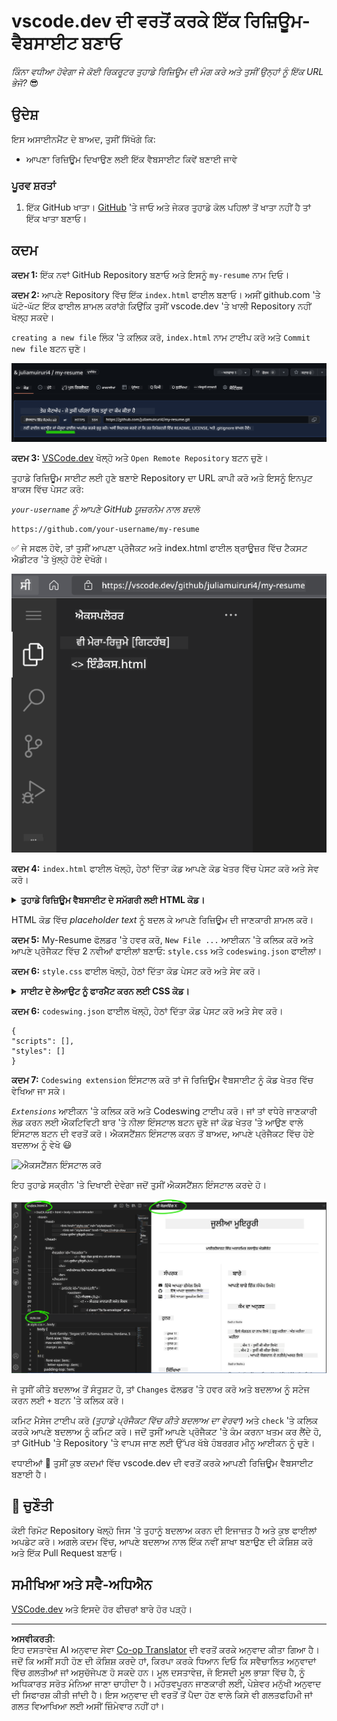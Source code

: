 <!--
CO_OP_TRANSLATOR_METADATA:
{
  "original_hash": "bd3aa6d2b879c30ea496c43aec1c49ed",
  "translation_date": "2025-08-28T17:12:35+00:00",
  "source_file": "8-code-editor/1-using-a-code-editor/assignment.md",
  "language_code": "pa"
}
-->
# vscode.dev ਦੀ ਵਰਤੋਂ ਕਰਕੇ ਇੱਕ ਰਿਜ਼ਿਊਮ-ਵੈਬਸਾਈਟ ਬਣਾਓ

_ਕਿੰਨਾ ਵਧੀਆ ਹੋਵੇਗਾ ਜੇ ਕੋਈ ਰਿਕਰੂਟਰ ਤੁਹਾਡੇ ਰਿਜ਼ਿਊਮ ਦੀ ਮੰਗ ਕਰੇ ਅਤੇ ਤੁਸੀਂ ਉਨ੍ਹਾਂ ਨੂੰ ਇੱਕ URL ਭੇਜੋ?_ 😎

## ਉਦੇਸ਼

ਇਸ ਅਸਾਈਨਮੈਂਟ ਦੇ ਬਾਅਦ, ਤੁਸੀਂ ਸਿੱਖੋਗੇ ਕਿ:

- ਆਪਣਾ ਰਿਜ਼ਿਊਮ ਦਿਖਾਉਣ ਲਈ ਇੱਕ ਵੈਬਸਾਈਟ ਕਿਵੇਂ ਬਣਾਈ ਜਾਵੇ

### ਪੂਰਵ ਸ਼ਰਤਾਂ

1. ਇੱਕ GitHub ਖਾਤਾ। [GitHub](https://github.com/) 'ਤੇ ਜਾਓ ਅਤੇ ਜੇਕਰ ਤੁਹਾਡੇ ਕੋਲ ਪਹਿਲਾਂ ਤੋਂ ਖਾਤਾ ਨਹੀਂ ਹੈ ਤਾਂ ਇੱਕ ਖਾਤਾ ਬਣਾਓ।

## ਕਦਮ

**ਕਦਮ 1:** ਇੱਕ ਨਵਾਂ GitHub Repository ਬਣਾਓ ਅਤੇ ਇਸਨੂੰ `my-resume` ਨਾਮ ਦਿਓ।

**ਕਦਮ 2:** ਆਪਣੇ Repository ਵਿੱਚ ਇੱਕ `index.html` ਫਾਈਲ ਬਣਾਓ। ਅਸੀਂ github.com 'ਤੇ ਘੱਟੋ-ਘੱਟ ਇੱਕ ਫਾਈਲ ਸ਼ਾਮਲ ਕਰਾਂਗੇ ਕਿਉਂਕਿ ਤੁਸੀਂ vscode.dev 'ਤੇ ਖਾਲੀ Repository ਨਹੀਂ ਖੋਲ੍ਹ ਸਕਦੇ।

`creating a new file` ਲਿੰਕ 'ਤੇ ਕਲਿਕ ਕਰੋ, `index.html` ਨਾਮ ਟਾਈਪ ਕਰੋ ਅਤੇ `Commit new file` ਬਟਨ ਚੁਣੋ।

![github.com 'ਤੇ ਨਵੀਂ ਫਾਈਲ ਬਣਾਓ](../../../../translated_images/new-file-github.com.c886796d800e8056561829a181be1382c5303da9d902d8b2dd82b68a4806e21f.pa.png)

**ਕਦਮ 3:** [VSCode.dev](https://vscode.dev) ਖੋਲ੍ਹੋ ਅਤੇ `Open Remote Repository` ਬਟਨ ਚੁਣੋ।

ਤੁਹਾਡੇ ਰਿਜ਼ਿਊਮ ਸਾਈਟ ਲਈ ਹੁਣੇ ਬਣਾਏ Repository ਦਾ URL ਕਾਪੀ ਕਰੋ ਅਤੇ ਇਸਨੂੰ ਇਨਪੁਟ ਬਾਕਸ ਵਿੱਚ ਪੇਸਟ ਕਰੋ:

_`your-username` ਨੂੰ ਆਪਣੇ GitHub ਯੂਜ਼ਰਨੇਮ ਨਾਲ ਬਦਲੋ_

```
https://github.com/your-username/my-resume
```

✅ ਜੇ ਸਫਲ ਹੋਵੇ, ਤਾਂ ਤੁਸੀਂ ਆਪਣਾ ਪ੍ਰੋਜੈਕਟ ਅਤੇ index.html ਫਾਈਲ ਬ੍ਰਾਊਜ਼ਰ ਵਿੱਚ ਟੈਕਸਟ ਐਡੀਟਰ 'ਤੇ ਖੁੱਲ੍ਹੇ ਹੋਏ ਦੇਖੋਗੇ।

![ਨਵੀਂ ਫਾਈਲ ਬਣਾਓ](../../../../translated_images/project-on-vscode.dev.e79815a9a95ee7feac72ebe5c941c91279716be37c575dbdbf2f43bea2c7d8b6.pa.png)

**ਕਦਮ 4:** `index.html` ਫਾਈਲ ਖੋਲ੍ਹੋ, ਹੇਠਾਂ ਦਿੱਤਾ ਕੋਡ ਆਪਣੇ ਕੋਡ ਖੇਤਰ ਵਿੱਚ ਪੇਸਟ ਕਰੋ ਅਤੇ ਸੇਵ ਕਰੋ।

<details>
    <summary><b>ਤੁਹਾਡੇ ਰਿਜ਼ਿਊਮ ਵੈਬਸਾਈਟ ਦੇ ਸਮੱਗਰੀ ਲਈ HTML ਕੋਡ।</b></summary>
    
        <html>

            <head>
                <link href="style.css" rel="stylesheet">
                <link rel="stylesheet" href="https://cdnjs.cloudflare.com/ajax/libs/font-awesome/5.15.4/css/all.min.css">
                <title>ਤੁਹਾਡਾ ਨਾਮ ਇੱਥੇ ਲਿਖੋ!</title>
            </head>
            <body>
                <header id="header">
                    <!-- ਰਿਜ਼ਿਊਮ ਹੈਡਰ ਤੁਹਾਡੇ ਨਾਮ ਅਤੇ ਟਾਈਟਲ ਨਾਲ -->
                    <h1>ਤੁਹਾਡਾ ਨਾਮ ਇੱਥੇ ਲਿਖੋ!</h1>
                    <hr>
                    ਤੁਹਾਡਾ ਰੋਲ!
                    <hr>
                </header>
                <main>
                    <article id="mainLeft">
                        <section>
                            <h2>ਸੰਪਰਕ</h2>
                            <!-- ਸੰਪਰਕ ਜਾਣਕਾਰੀ ਸਮੇਤ ਸੋਸ਼ਲ ਮੀਡੀਆ -->
                            <p>
                                <i class="fa fa-envelope" aria-hidden="true"></i>
                                <a href="mailto:username@domain.top-level domain">ਇੱਥੇ ਆਪਣਾ ਈਮੇਲ ਲਿਖੋ</a>
                            </p>
                            <p>
                                <i class="fab fa-github" aria-hidden="true"></i>
                                <a href="github.com/yourGitHubUsername">ਇੱਥੇ ਆਪਣਾ ਯੂਜ਼ਰਨੇਮ ਲਿਖੋ!</a>
                            </p>
                            <p>
                                <i class="fab fa-linkedin" aria-hidden="true"></i>
                                <a href="linkedin.com/yourLinkedInUsername">ਇੱਥੇ ਆਪਣਾ ਯੂਜ਼ਰਨੇਮ ਲਿਖੋ!</a>
                            </p>
                        </section>
                        <section>
                            <h2>ਹੁਨਰ</h2>
                            <!-- ਤੁਹਾਡੇ ਹੁਨਰ -->
                            <ul>
                                <li>ਹੁਨਰ 1!</li>
                                <li>ਹੁਨਰ 2!</li>
                                <li>ਹੁਨਰ 3!</li>
                                <li>ਹੁਨਰ 4!</li>
                            </ul>
                        </section>
                        <section>
                            <h2>ਸ਼ਿਕਸ਼ਾ</h2>
                            <!-- ਤੁਹਾਡੀ ਸ਼ਿਕਸ਼ਾ -->
                            <h3>ਇੱਥੇ ਆਪਣਾ ਕੋਰਸ ਲਿਖੋ!</h3>
                            <p>
                                ਇੱਥੇ ਆਪਣਾ ਸੰਸਥਾਨ ਲਿਖੋ!
                            </p>
                            <p>
                                ਸ਼ੁਰੂ - ਖਤਮ ਮਿਤੀ
                            </p>
                        </section>            
                    </article>
                    <article id="mainRight">
                        <section>
                            <h2>ਬਾਰੇ</h2>
                            <!-- ਤੁਹਾਡੇ ਬਾਰੇ -->
                            <p>ਆਪਣੇ ਬਾਰੇ ਕੁਝ ਲਿਖੋ!</p>
                        </section>
                        <section>
                            <h2>ਕੰਮ ਦਾ ਅਨੁਭਵ</h2>
                            <!-- ਤੁਹਾਡਾ ਕੰਮ ਦਾ ਅਨੁਭਵ -->
                            <h3>ਨੌਕਰੀ ਦਾ ਟਾਈਟਲ</h3>
                            <p>
                                ਇੱਥੇ ਸੰਸਥਾ ਦਾ ਨਾਮ ਲਿਖੋ | ਸ਼ੁਰੂ ਮਹੀਨਾ – ਖਤਮ ਮਹੀਨਾ
                            </p>
                            <ul>
                                    <li>ਟਾਸਕ 1 - ਤੁਸੀਂ ਕੀ ਕੀਤਾ!</li>
                                    <li>ਟਾਸਕ 2 - ਤੁਸੀਂ ਕੀ ਕੀਤਾ!</li>
                                    <li>ਤੁਹਾਡੇ ਯੋਗਦਾਨ ਦੇ ਨਤੀਜੇ/ਅਸਰ ਲਿਖੋ</li>
                                    
                            </ul>
                            <h3>ਨੌਕਰੀ ਦਾ ਟਾਈਟਲ 2</h3>
                            <p>
                                ਇੱਥੇ ਸੰਸਥਾ ਦਾ ਨਾਮ ਲਿਖੋ | ਸ਼ੁਰੂ ਮਹੀਨਾ – ਖਤਮ ਮਹੀਨਾ
                            </p>
                            <ul>
                                    <li>ਟਾਸਕ 1 - ਤੁਸੀਂ ਕੀ ਕੀਤਾ!</li>
                                    <li>ਟਾਸਕ 2 - ਤੁਸੀਂ ਕੀ ਕੀਤਾ!</li>
                                    <li>ਤੁਹਾਡੇ ਯੋਗਦਾਨ ਦੇ ਨਤੀਜੇ/ਅਸਰ ਲਿਖੋ</li>
                                    
                            </ul>
                        </section>
                    </article>
                </main>
            </body>
        </html>
</details>

HTML ਕੋਡ ਵਿੱਚ _placeholder text_ ਨੂੰ ਬਦਲ ਕੇ ਆਪਣੇ ਰਿਜ਼ਿਊਮ ਦੀ ਜਾਣਕਾਰੀ ਸ਼ਾਮਲ ਕਰੋ।

**ਕਦਮ 5:** My-Resume ਫੋਲਡਰ 'ਤੇ ਹਵਰ ਕਰੋ, `New File ...` ਆਈਕਨ 'ਤੇ ਕਲਿਕ ਕਰੋ ਅਤੇ ਆਪਣੇ ਪ੍ਰੋਜੈਕਟ ਵਿੱਚ 2 ਨਵੀਆਂ ਫਾਈਲਾਂ ਬਣਾਓ: `style.css` ਅਤੇ `codeswing.json` ਫਾਈਲਾਂ।

**ਕਦਮ 6:** `style.css` ਫਾਈਲ ਖੋਲ੍ਹੋ, ਹੇਠਾਂ ਦਿੱਤਾ ਕੋਡ ਪੇਸਟ ਕਰੋ ਅਤੇ ਸੇਵ ਕਰੋ।

<details>
        <summary><b>ਸਾਈਟ ਦੇ ਲੇਆਉਟ ਨੂੰ ਫਾਰਮੈਟ ਕਰਨ ਲਈ CSS ਕੋਡ।</b></summary>
            
            body {
                font-family: 'Segoe UI', Tahoma, Geneva, Verdana, sans-serif;
                font-size: 16px;
                max-width: 960px;
                margin: auto;
            }
            h1 {
                font-size: 3em;
                letter-spacing: .6em;
                padding-top: 1em;
                padding-bottom: 1em;
            }

            h2 {
                font-size: 1.5em;
                padding-bottom: 1em;
            }

            h3 {
                font-size: 1em;
                padding-bottom: 1em;
            }
            main { 
                display: grid;
                grid-template-columns: 40% 60%;
                margin-top: 3em;
            }
            header {
                text-align: center;
                margin: auto 2em;
            }

            section {
                margin: auto 1em 4em 2em;
            }

            i {
                margin-right: .5em;
            }

            p {
                margin: .2em auto
            }

            hr {
                border: none;
                background-color: lightgray;
                height: 1px;
            }

            h1, h2, h3 {
                font-weight: 100;
                margin-bottom: 0;
            }
            #mainLeft {
                border-right: 1px solid lightgray;
            }
            
</details>

**ਕਦਮ 6:** `codeswing.json` ਫਾਈਲ ਖੋਲ੍ਹੋ, ਹੇਠਾਂ ਦਿੱਤਾ ਕੋਡ ਪੇਸਟ ਕਰੋ ਅਤੇ ਸੇਵ ਕਰੋ।

    {
    "scripts": [],
    "styles": []
    }

**ਕਦਮ 7:** `Codeswing extension` ਇੰਸਟਾਲ ਕਰੋ ਤਾਂ ਜੋ ਰਿਜ਼ਿਊਮ ਵੈਬਸਾਈਟ ਨੂੰ ਕੋਡ ਖੇਤਰ ਵਿੱਚ ਵੇਖਿਆ ਜਾ ਸਕੇ।

_`Extensions`_ ਆਈਕਨ 'ਤੇ ਕਲਿਕ ਕਰੋ ਅਤੇ Codeswing ਟਾਈਪ ਕਰੋ। ਜਾਂ ਤਾਂ ਵਧੇਰੇ ਜਾਣਕਾਰੀ ਲੋਡ ਕਰਨ ਲਈ ਐਕਟਿਵਿਟੀ ਬਾਰ 'ਤੇ ਨੀਲਾ ਇੰਸਟਾਲ ਬਟਨ ਚੁਣੋ ਜਾਂ ਕੋਡ ਖੇਤਰ 'ਤੇ ਆਉਣ ਵਾਲੇ ਇੰਸਟਾਲ ਬਟਨ ਦੀ ਵਰਤੋਂ ਕਰੋ। ਐਕਸਟੈਂਸ਼ਨ ਇੰਸਟਾਲ ਕਰਨ ਤੋਂ ਬਾਅਦ, ਆਪਣੇ ਪ੍ਰੋਜੈਕਟ ਵਿੱਚ ਹੋਏ ਬਦਲਾਅ ਨੂੰ ਵੇਖੋ 😃

![ਐਕਸਟੈਂਸ਼ਨ ਇੰਸਟਾਲ ਕਰੋ](../../../../8-code-editor/images/install-extension.gif)

ਇਹ ਤੁਹਾਡੇ ਸਕ੍ਰੀਨ 'ਤੇ ਦਿਖਾਈ ਦੇਵੇਗਾ ਜਦੋਂ ਤੁਸੀਂ ਐਕਸਟੈਂਸ਼ਨ ਇੰਸਟਾਲ ਕਰਦੇ ਹੋ।

![Codeswing ਐਕਸਟੈਂਸ਼ਨ](../../../../translated_images/after-codeswing-extension-pb.0ebddddcf73b550994947a9084e35e2836c713ae13839d49628e3c764c1cfe83.pa.png)

ਜੇ ਤੁਸੀਂ ਕੀਤੇ ਬਦਲਾਅ ਤੋਂ ਸੰਤੁਸ਼ਟ ਹੋ, ਤਾਂ `Changes` ਫੋਲਡਰ 'ਤੇ ਹਵਰ ਕਰੋ ਅਤੇ ਬਦਲਾਅ ਨੂੰ ਸਟੇਜ ਕਰਨ ਲਈ `+` ਬਟਨ 'ਤੇ ਕਲਿਕ ਕਰੋ।

ਕਮਿਟ ਮੈਸੇਜ ਟਾਈਪ ਕਰੋ _(ਤੁਹਾਡੇ ਪ੍ਰੋਜੈਕਟ ਵਿੱਚ ਕੀਤੇ ਬਦਲਾਅ ਦਾ ਵੇਰਵਾ)_ ਅਤੇ `check` 'ਤੇ ਕਲਿਕ ਕਰਕੇ ਆਪਣੇ ਬਦਲਾਅ ਨੂੰ ਕਮਿਟ ਕਰੋ। ਜਦੋਂ ਤੁਸੀਂ ਆਪਣੇ ਪ੍ਰੋਜੈਕਟ 'ਤੇ ਕੰਮ ਕਰਨਾ ਖਤਮ ਕਰ ਲੈਂਦੇ ਹੋ, ਤਾਂ GitHub 'ਤੇ Repository 'ਤੇ ਵਾਪਸ ਜਾਣ ਲਈ ਉੱਪਰ ਖੱਬੇ ਹੰਬਰਗਰ ਮੀਨੂ ਆਈਕਨ ਨੂੰ ਚੁਣੋ।

ਵਧਾਈਆਂ 🎉 ਤੁਸੀਂ ਕੁਝ ਕਦਮਾਂ ਵਿੱਚ vscode.dev ਦੀ ਵਰਤੋਂ ਕਰਕੇ ਆਪਣੀ ਰਿਜ਼ਿਊਮ ਵੈਬਸਾਈਟ ਬਣਾਈ ਹੈ।

## 🚀 ਚੁਣੌਤੀ

ਕੋਈ ਰਿਮੋਟ Repository ਖੋਲ੍ਹੋ ਜਿਸ 'ਤੇ ਤੁਹਾਨੂੰ ਬਦਲਾਅ ਕਰਨ ਦੀ ਇਜਾਜ਼ਤ ਹੈ ਅਤੇ ਕੁਝ ਫਾਈਲਾਂ ਅਪਡੇਟ ਕਰੋ। ਅਗਲੇ ਕਦਮ ਵਿੱਚ, ਆਪਣੇ ਬਦਲਾਅ ਨਾਲ ਇੱਕ ਨਵੀਂ ਸ਼ਾਖਾ ਬਣਾਉਣ ਦੀ ਕੋਸ਼ਿਸ਼ ਕਰੋ ਅਤੇ ਇੱਕ Pull Request ਬਣਾਓ।

## ਸਮੀਖਿਆ ਅਤੇ ਸਵੈ-ਅਧਿਐਨ

[VSCode.dev](https://code.visualstudio.com/docs/editor/vscode-web?WT.mc_id=academic-0000-alfredodeza) ਅਤੇ ਇਸਦੇ ਹੋਰ ਫੀਚਰਾਂ ਬਾਰੇ ਹੋਰ ਪੜ੍ਹੋ।

---

**ਅਸਵੀਕਰਤੀ**:  
ਇਹ ਦਸਤਾਵੇਜ਼ AI ਅਨੁਵਾਦ ਸੇਵਾ [Co-op Translator](https://github.com/Azure/co-op-translator) ਦੀ ਵਰਤੋਂ ਕਰਕੇ ਅਨੁਵਾਦ ਕੀਤਾ ਗਿਆ ਹੈ। ਜਦੋਂ ਕਿ ਅਸੀਂ ਸਹੀ ਹੋਣ ਦੀ ਕੋਸ਼ਿਸ਼ ਕਰਦੇ ਹਾਂ, ਕਿਰਪਾ ਕਰਕੇ ਧਿਆਨ ਦਿਓ ਕਿ ਸਵੈਚਾਲਿਤ ਅਨੁਵਾਦਾਂ ਵਿੱਚ ਗਲਤੀਆਂ ਜਾਂ ਅਸੁਚੱਜੇਪਣ ਹੋ ਸਕਦੇ ਹਨ। ਮੂਲ ਦਸਤਾਵੇਜ਼, ਜੋ ਇਸਦੀ ਮੂਲ ਭਾਸ਼ਾ ਵਿੱਚ ਹੈ, ਨੂੰ ਅਧਿਕਾਰਤ ਸਰੋਤ ਮੰਨਿਆ ਜਾਣਾ ਚਾਹੀਦਾ ਹੈ। ਮਹੱਤਵਪੂਰਨ ਜਾਣਕਾਰੀ ਲਈ, ਪੇਸ਼ੇਵਰ ਮਨੁੱਖੀ ਅਨੁਵਾਦ ਦੀ ਸਿਫਾਰਸ਼ ਕੀਤੀ ਜਾਂਦੀ ਹੈ। ਇਸ ਅਨੁਵਾਦ ਦੀ ਵਰਤੋਂ ਤੋਂ ਪੈਦਾ ਹੋਣ ਵਾਲੇ ਕਿਸੇ ਵੀ ਗਲਤਫਹਿਮੀ ਜਾਂ ਗਲਤ ਵਿਆਖਿਆ ਲਈ ਅਸੀਂ ਜ਼ਿੰਮੇਵਾਰ ਨਹੀਂ ਹਾਂ।